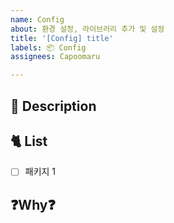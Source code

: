 ```yaml
---
name: Config
about: 환경 설정, 라이브러리 추가 및 설정
title: '[Config] title'
labels: 📦 Config
assignees: Capoomaru

---
```


<!-- 이슈 제목
[<이슈 종류>] <알아보기 쉽게 제목 작성>
-->

<!-- 담당자와 라벨 넣었는지 확인하세요. -->

<!-- 왜 이슈를 열었는가 -->
## 📔 Description
<!-- 수정사항에 대해 작성해 주세요. -->
<!-- ### 환경설정 추가/변경 -->
<!-- ### 라이브러리 추가/변경 -->

<!-- 무엇을 할 것인가를 체크박스로 만들고 작업이 끝날 때마다 체크하면서 진행 -->
## 🐈 List
- [ ] 패키지 1

##  ❓Why❓
<!-- 추가한 이유에 대해 작성해 주세요. -->